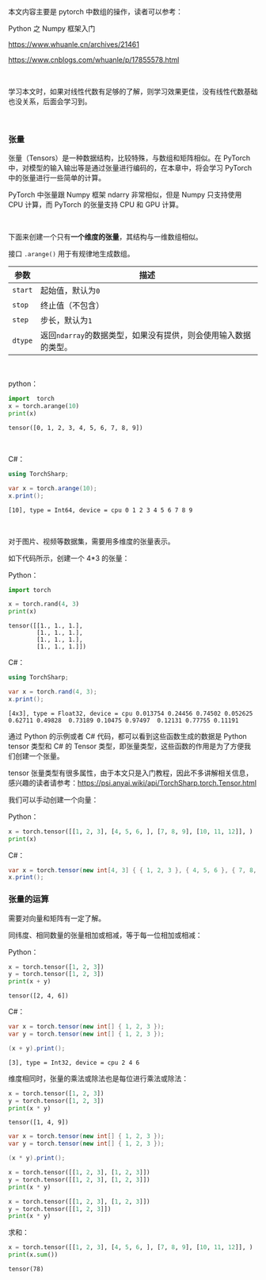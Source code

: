 本文内容主要是 pytorch 中数组的操作，读者可以参考：

Python 之 Numpy 框架入门

https://www.whuanle.cn/archives/21461

https://www.cnblogs.com/whuanle/p/17855578.html

<br />

学习本文时，如果对线性代数有足够的了解，则学习效果更佳，没有线性代数基础也没关系，后面会学习到。

<br />

### 张量

张量（Tensors）是一种数据结构，比较特殊，与数组和矩阵相似。在 PyTorch 中，对模型的输入输出等是通过张量进行编码的，在本章中，将会学习 PyTorch 中的张量进行一些简单的计算。

PyTorch 中张量跟 Numpy 框架 ndarry 非常相似，但是 Numpy 只支持使用 CPU 计算，而 PyTorch 的张量支持 CPU 和 GPU 计算。

<br />

下面来创建一个只有**一个维度的张量**，其结构与一维数组相似。

接口 `.arange()` 用于有规律地生成数组。

| 参数    | 描述                                                         |
| ------- | ------------------------------------------------------------ |
| `start` | 起始值，默认为`0`                                            |
| `stop`  | 终止值（不包含）                                             |
| `step`  | 步长，默认为`1`                                              |
| `dtype` | 返回`ndarray`的数据类型，如果没有提供，则会使用输入数据的类型。 |

<br />

python：

```python
import  torch
x = torch.arange(10)
print(x)
```

```
tensor([0, 1, 2, 3, 4, 5, 6, 7, 8, 9])
```

<br />

C#：

```csharp
using TorchSharp;

var x = torch.arange(10);
x.print();
```

```
[10], type = Int64, device = cpu 0 1 2 3 4 5 6 7 8 9
```

<br />



对于图片、视频等数据集，需要用多维度的张量表示。

如下代码所示，创建一个 4*3 的张量：

Python：

```python
import torch

x = torch.rand(4, 3)
print(x)

```

```
tensor([[1., 1., 1.],
        [1., 1., 1.],
        [1., 1., 1.],
        [1., 1., 1.]])
```





C#：

```csharp
using TorchSharp;

var x = torch.rand(4, 3);
x.print();
```

```
[4x3], type = Float32, device = cpu 0.013754 0.24456 0.74502 0.052625 0.62711 0.49828  0.73189 0.10475 0.97497  0.12131 0.77755 0.11191
```



通过 Python 的示例或者 C# 代码，都可以看到这些函数生成的数据是 Python tensor 类型和 C# 的 Tensor 类型，即张量类型，这些函数的作用是为了方便我们创建一个张量。

tensor 张量类型有很多属性，由于本文只是入门教程，因此不多讲解相关信息，感兴趣的读者请参考：https://psi.anyai.wiki/api/TorchSharp.torch.Tensor.html



我们可以手动创建一个向量：

Python：

```python
x = torch.tensor([[1, 2, 3], [4, 5, 6, ], [7, 8, 9], [10, 11, 12]], )
print(x)
```



C#：

```csharp
var x = torch.tensor(new int[4, 3] { { 1, 2, 3 }, { 4, 5, 6 }, { 7, 8, 9 }, { 10, 11, 12 } });
x.print();
```



### 张量的运算

需要对向量和矩阵有一定了解。



同纬度、相同数量的张量相加或相减，等于每一位相加或相减：

Python：

```python
x = torch.tensor([1, 2, 3])
y = torch.tensor([1, 2, 3])
print(x + y)
```

```
tensor([2, 4, 6])
```



C#：

```csharp
var x = torch.tensor(new int[] { 1, 2, 3 });
var y = torch.tensor(new int[] { 1, 2, 3 });

(x + y).print();
```

```
[3], type = Int32, device = cpu 2 4 6
```



维度相同时，张量的乘法或除法也是每位进行乘法或除法：

```python
x = torch.tensor([1, 2, 3])
y = torch.tensor([1, 2, 3])
print(x * y)
```

```
tensor([1, 4, 9])
```



```csharp
var x = torch.tensor(new int[] { 1, 2, 3 });
var y = torch.tensor(new int[] { 1, 2, 3 });

(x * y).print();
```



```python
x = torch.tensor([[1, 2, 3], [1, 2, 3]])
y = torch.tensor([[1, 2, 3], [1, 2, 3]])
print(x * y)
```

```python
x = torch.tensor([[1, 2, 3], [1, 2, 3]])
y = torch.tensor([[1, 2, 3]])
print(x * y)
```



求和：

```python
x = torch.tensor([[1, 2, 3], [4, 5, 6, ], [7, 8, 9], [10, 11, 12]], )
print(x.sum())
```

```
tensor(78)
```

